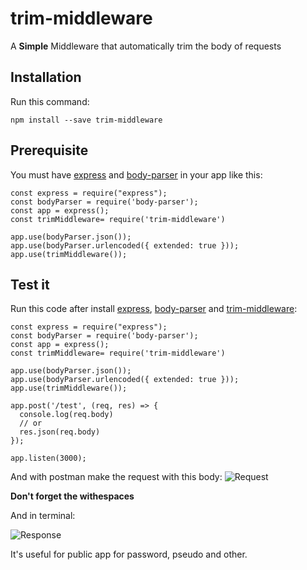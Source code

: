 # trim-middleware

A **Simple** Middleware that automatically trim the body of requests
## Installation
Run this command:
```
npm install --save trim-middleware
```

## Prerequisite
You must have [express](https://www.npmjs.com/package/express) and [body-parser](https://www.npmjs.com/package/body-parser) in your app like this:
```
const express = require("express");
const bodyParser = require('body-parser');
const app = express();
const trimMiddleware= require('trim-middleware')

app.use(bodyParser.json());
app.use(bodyParser.urlencoded({ extended: true }));
app.use(trimMiddleware());
```
## Test it
Run this code after install [express](https://www.npmjs.com/package/express), [body-parser](https://www.npmjs.com/package/body-parser) and [trim-middleware](https://www.npmjs.com/package/trim-middleware): 

```
const express = require("express");
const bodyParser = require('body-parser');
const app = express();
const trimMiddleware= require('trim-middleware')

app.use(bodyParser.json());
app.use(bodyParser.urlencoded({ extended: true }));
app.use(trimMiddleware());

app.post('/test', (req, res) => {
  console.log(req.body)
  // or
  res.json(req.body)
});

app.listen(3000);
```
And with postman make the request with this body: 
![Request](https://i.ibb.co/xs58gjY/Capture-d-e-cran-2020-09-19-a-17-34-28.png)

**Don't forget the withespaces**

And in terminal:

![Response](https://i.ibb.co/fdqgd36/Capture-d-e-cran-2020-09-19-a-17-38-53.png)

It's useful for public app for password, pseudo and other.